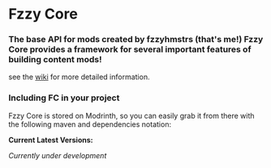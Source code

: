 # Fzzy Core

### The base API for mods created by fzzyhmstrs (that's me!) Fzzy Core provides a framework for several important features of building content mods!
see the [wiki](https://github.com/fzzyhmstrs/fc/wiki) for more detailed information.

### Including FC in your project
Fzzy Core is stored on Modrinth, so you can easily grab it from there with the following maven and dependencies notation:

**Current Latest Versions:**

_Currently under development_